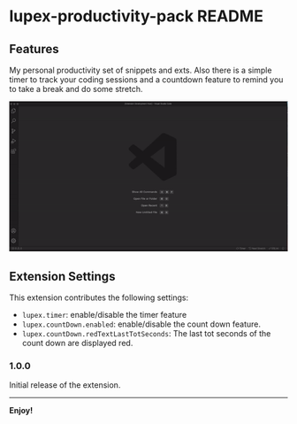 # lupex-productivity-pack README

## Features

My personal productivity set of snippets and exts. Also there is a simple timer to track your coding sessions and a countdown feature to remind you to take a break and do some stretch.

![](preview.gif)

## Extension Settings

This extension contributes the following settings:

-   `lupex.timer`: enable/disable the timer feature
-   `lupex.countDown.enabled`: enable/disable the count down feature.
-   `lupex.countDown.redTextLastTotSeconds`: The last tot seconds of the count down are displayed red.

### 1.0.0

Initial release of the extension.

---

**Enjoy!**
